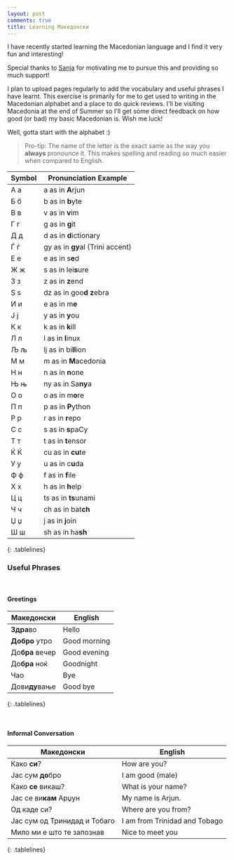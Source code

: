 ```yaml
---
layout: post
comments: true
title: Learning Mакедонски
---
```


I have recently started learning the Macedonian language and I find it very fun and interesting!

Special thanks to [Sanja](https://sanjass.github.io/) for motivating me to pursue this and providing so much support!

I plan to upload pages regularly to add the vocabulary and useful phrases I have learnt. This exercise is primarily for me to get used to writing in the Macedonian alphabet and a place to do quick reviews. I'll be visiting Macedonia at the end of Summer so I'll get some direct feedback on how good (or bad) my basic Macedonian is. Wish me luck!

Well, gotta start with the alphabet :)

> Pro-tip: The name of the letter is the exact same as the way you **always** pronounce it. This makes spelling and reading so much easier when compared to English.

<style>
.tablelines table, .tablelines td, .tablelines th {
      border: 1px solid #cccccc;
      text-align: left;
      margin: 0;
      padding: 6px 13px
        }
</style>

|Symbol |Pronunciation Example |
|-----------|---------------------|
|А а  | a as in **A**rjun      |
|Б б  | b as in **b**yte       |
|В в  | v as in **v**im        |
|Г г  | g as in **g**it        |
|Д д  | d as in **d**ictionary |
|Ѓ ѓ  | gy as in **gy**al (Trini accent)|
|Е е  | e as in s**e**d        |
|Ж ж  | s as in lei**s**ure    |
|З з  | z as in **z**end       |
|S ѕ  | dz as in goo**d z**ebra|
|И и  | e as in m**e**         |
|Ј ј  | y as in **y**ou        |
|К к  | k as in **k**ill       |
|Л л  | l as in **l**inux      |
|Љ љ  | lj as in bi**ll**ion   |
|М м  | m as in **M**acedonia  |
|Н н  | n as in **n**one       |
|Њ њ  | ny as in Sa**ny**a     |
|О о  | o as in m**o**re       |
|П п  | p as in **P**ython     |
|Р р  | r as in **r**epo       |
|С с  | s as in **s**paCy      |
|Т т  | t as in **t**ensor     |
|Ќ Ќ  | cu as in **cu**te      |
|У у  | u as in c**u**da       |
|Ф ф  | f as in **f**ile       |
|Х х  | h as in **h**elp       |
|Ц ц  | ts as in **ts**unami   |
|Ч ч  | ch as in bat**ch**     |
|Џ џ  | j as in **j**oin       |
|Ш ш  | sh as in ha**sh**      |
{: .tablelines}



### Useful Phrases
&nbsp;
&nbsp;

#### Greetings 

| Македонски | English | 
| ------------------| ------------------| 
|**Здра**во  | Hello |
| **Добро** утро | Good morning | 
| До**бра** вечер | Good evening | 
| До**бра** ноќ  | Goodnight |
| Чао | Bye | 
| Дови**ду**вање | Good bye | 
{: .tablelines}

&nbsp;
&nbsp;
#### Informal Conversation

| Македонски | English | 
| ----------------| ----------------- | 
| Како **си**? | How are you?
|Јас сум **до**бро | I am good (male) |
|Како **се** викаш? | What is your name? |
|Јас се ви**кам** Арџун | My name is Arjun. |
|Од каде си? | Where are you from? |
|Јас сум од Тринидад и Тобаго | I am from Trinidad and Tobago |
|Мило ми е што те запознав |  Nice to meet you | 
{: .tablelines}


























